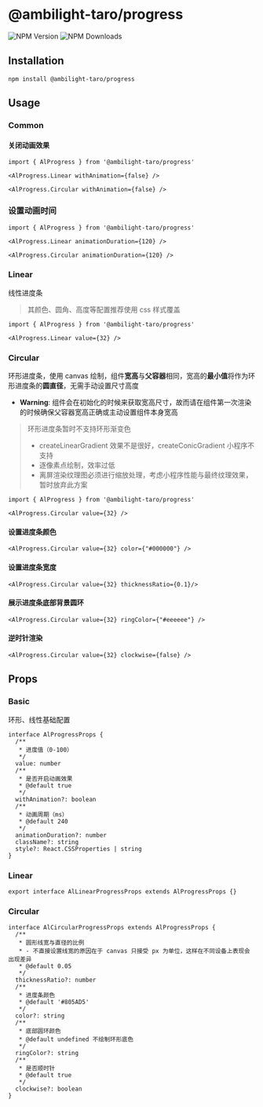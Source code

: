 # @ambilight-taro/progress

![NPM Version](https://img.shields.io/npm/v/%40ambilight-taro%2Fprogress)
![NPM Downloads](https://img.shields.io/npm/dm/%40ambilight-taro%2Fprogress)

## Installation

```shell
npm install @ambilight-taro/progress
```

## Usage

### Common

#### 关闭动画效果

```tsx
import { AlProgress } from '@ambilight-taro/progress'

<AlProgress.Linear withAnimation={false} />

<AlProgress.Circular withAnimation={false} />
```

### 设置动画时间

```tsx
import { AlProgress } from '@ambilight-taro/progress'

<AlProgress.Linear animationDuration={120} />

<AlProgress.Circular animationDuration={120} />
```

### Linear

线性进度条

> 其颜色、圆角、高度等配置推荐使用 css 样式覆盖

```tsx
import { AlProgress } from '@ambilight-taro/progress'

<AlProgress.Linear value={32} />
```

### Circular

环形进度条，使用 canvas 绘制，组件**宽高**与**父容器**相同，宽高的**最小值**将作为环形进度条的**圆直径**，无需手动设置尺寸高度

- **Warning**: 组件会在初始化的时候来获取宽高尺寸，故而请在组件第一次渲染的时候确保父容器宽高正确或主动设置组件本身宽高

> 环形进度条暂时不支持环形渐变色
>
> - createLinearGradient 效果不是很好，createConicGradient 小程序不支持
> - 逐像素点绘制，效率过低
> - 离屏渲染纹理图必须进行缩放处理，考虑小程序性能与最终纹理效果，暂时放弃此方案

```tsx
import { AlProgress } from '@ambilight-taro/progress'

<AlProgress.Circular value={32} />
```

#### 设置进度条颜色

```tsx
<AlProgress.Circular value={32} color={"#000000"} />
```

#### 设置进度条宽度

```tsx
<AlProgress.Circular value={32} thicknessRatio={0.1}/>
```

#### 展示进度条底部背景圆环

```tsx
<AlProgress.Circular value={32} ringColor={"#eeeeee"} />
```

#### 逆时针渲染

```tsx
<AlProgress.Circular value={32} clockwise={false} />
```

## Props

### Basic

环形、线性基础配置

```tsx
interface AlProgressProps {
  /**
   * 进度值（0-100）
   */
  value: number
  /**
   * 是否开启动画效果
   * @default true
   */
  withAnimation?: boolean
  /**
   * 动画周期（ms）
   * @default 240
   */
  animationDuration?: number
  className?: string
  style?: React.CSSProperties | string
}
```

### Linear 

```tsx
export interface AlLinearProgressProps extends AlProgressProps {}
```

### Circular

```tsx
interface AlCircularProgressProps extends AlProgressProps {
  /**
   * 圆形线宽与直径的比例
   * - 不直接设置线宽的原因在于 canvas 只接受 px 为单位，这样在不同设备上表现会出现差异
   * @default 0.05
   */
  thicknessRatio?: number
  /**
   * 进度条颜色
   * @default '#805AD5'
   */
  color?: string
  /**
   * 底部圆环颜色
   * @default undefined 不绘制环形底色
   */
  ringColor?: string
  /**
   * 是否顺时针
   * @default true
   */
  clockwise?: boolean
}
```
